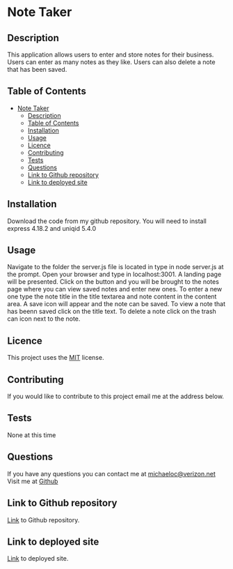 # Note Taker

## Description
This application allows users to enter and store notes for their business. Users can enter as many notes as they like. Users can also delete a note that has been saved.

## Table of Contents
- [Note Taker](#note-taker)
  - [Description](#description)
  - [Table of Contents](#table-of-contents)
  - [Installation](#installation)
  - [Usage](#usage)
  - [Licence](#licence)
  - [Contributing](#contributing)
  - [Tests](#tests)
  - [Questions](#questions)
  - [Link to Github repository](#link-to-github-repository)
  - [Link to deployed site](#link-to-deployed-site)

## Installation
Download the code from my github repository. You will need to install express 4.18.2 and uniqid 5.4.0
## Usage
Navigate to the folder the server.js file is located in type in node server.js
at the prompt. Open your browser and type in localhost:3001. A landing page will be presented. Click on the button and you will be brought to the notes page where you can view saved notes and enter new ones. To enter a new one type the note title in the title textarea and note content in the content area. A save icon will appear and the note can be saved. To view a note that has beenn saved click on the title text.  To delete a note click on the trash can icon next to the note.
## Licence
This project uses the [MIT](https://opensource.org/license/mit/) license.

## Contributing
If you would like to contribute to this project email me at the address below.
## Tests
None at this time
## Questions
If you have any questions you can contact me at [michaeloc@verizon.net](michaeloc@verizon.net)  
Visit me at [Github](https://github.com/michaeloc1)
## Link to Github repository
[Link](https://github.com/michaeloc1/NoteTaker) to Github repository.
## Link to deployed site
[Link](https://intense-reef-83323.herokuapp.com/) to deployed site.
